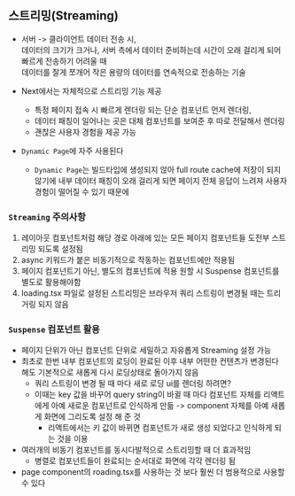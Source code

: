 ## 스트리밍(Streaming)

- 서버 -> 클라이언트 데이터 전송 시,<br/>
  데이터의 크기가 크거나, 서버 측에서 데이터 준비하는데 시간이 오래 걸리게 되어 빠르게 전송하기 어려울 때<br/>
  데이터를 잘게 쪼개어 작은 용량의 데이터를 연속적으로 전송하는 기술

- Next에서는 자체적으로 스트리밍 기능 제공

  - 특정 페이지 접속 시 빠르게 렌더링 되는 단순 컴포넌트 먼저 렌더링,
  - 데이터 패칭이 일어나는 곳은 대체 컴포넌트를 보여준 후 따로 전달해서 렌더링
  - 괜찮은 사용자 경험을 제공 가능

- `Dynamic Page`에 자주 사용된다
  - `Dynamic Page`는 빌드타입에 생성되지 않아 full route cache에 저장이 되지 않기에 내부 데이터 패칭이 오래 걸리게 되면 페이지 전체 응답이 느려져 사용자 경험이 떨어질 수 있기 때문에

### `Streaming` 주의사항

1. 레이아웃 컴포넌트처럼 해당 경로 아래에 있는 모든 페이지 컴포넌트들 도전부 스트리밍 되도록 설정됨
2. async 키워드가 붙은 비동기적으로 작동하는 컴포넌트에만 적용됨
3. 페이지 컴포넌트기 아닌, 별도의 컴포넌트에 적용 원할 시 Suspense 컴포넌트를 별도로 활용해야함
4. loading.tsx 파일로 설정된 스트리밍은 브라우저 쿼리 스트링이 변경될 때는 트리거링 되지 않음

### `Suspense` 컴포넌트 활용

- 페이지 단위가 아닌 컴포넌트 단위로 세밀하고 자유롭게 Streaming 설정 가능
- 최초로 한번 내부 컴포넌트의 로딩이 완료된 이후 내부 어떤한 컨텐츠가 변경된다 해도 기본적으로 새롭게 다시 로딩상태로 돌아가지 않음
  - 쿼리 스트링이 변경 될 때 마다 새로 로딩 ui를 렌더링 하려면?
  - 이때는 key 값을 바꾸어 query string이 바귈 때 마다 컴포넌트 자체를 리액트에게 아예 새로운 컴포넌트로 인식하게 만듦 -> component 자체를 아예 새롭게 화면에 그리도록 설정 해 준 것
    - 리액트에서는 키 값이 바뀌면 컴포넌트가 새로 생성 되었다고 인식하게 되는 것을 이용
- 여러개의 비동기 컴포넌트를 동시다발적으로 스트리밍할 때 더 효과적임
  - 병렬로 컴포넌트들이 완료되는 순서대로 화면에 각각 렌더링 됨
- page component의 roading.tsx를 사용하는 것 보다 훨씬 더 범용적으로 사용할 수 있다
